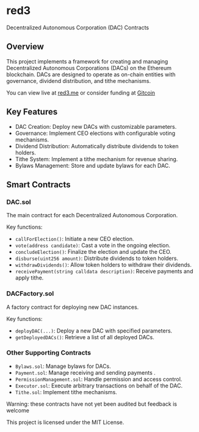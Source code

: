# red3

Decentralized Autonomous Corporation (DAC) Contracts

## Overview

This project implements a framework for creating and managing Decentralized Autonomous Corporations (DACs) on the Ethereum blockchain. DACs are designed to operate as on-chain entities with governance, dividend distribution, and tithe mechanisms.

You can view live at [red3.me](https://red3.me) or consider funding at [Gitcoin](https://builder.gitcoin.co/#/chains/8453/registry/0x/projects/0x6a7033a145a1ae5ec1ccffe2ed01e81b7a08da4e218b682e82e899d8ae2a4315)

## Key Features

- DAC Creation: Deploy new DACs with customizable parameters.
- Governance: Implement CEO elections with configurable voting mechanisms.
- Dividend Distribution: Automatically distribute dividends to token holders.
- Tithe System: Implement a tithe mechanism for revenue sharing.
- Bylaws Management: Store and update bylaws for each DAC.

## Smart Contracts

### DAC.sol

The main contract for each Decentralized Autonomous Corporation.

Key functions:

- `callForElection()`: Initiate a new CEO election.
- `vote(address candidate)`: Cast a vote in the ongoing election.
- `concludeElection()`: Finalize the election and update the CEO.
- `disburse(uint256 amount)`: Distribute dividends to token holders.
- `withdrawDividends()`: Allow token holders to withdraw their dividends.
- `receivePayment(string calldata description)`: Receive payments and apply tithe.

### DACFactory.sol

A factory contract for deploying new DAC instances.

Key functions:

- `deployDAC(...)`: Deploy a new DAC with specified parameters.
- `getDeployedDACs()`: Retrieve a list of all deployed DACs.

### Other Supporting Contracts

- `Bylaws.sol`: Manage bylaws for DACs.
- `Payment.sol`: Manage receiving and sending payments .
- `PermissionManagement.sol`: Handle permission and access control.
- `Executor.sol`: Execute arbitrary transactions on behalf of the DAC.
- `Tithe.sol`: Implement tithe mechanisms.

Warning: these contracts have not yet been audited but feedback is welcome

This project is licensed under the MIT License.
